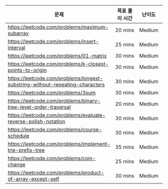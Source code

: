 | 문제                                                                         | 목표 풀이 시간 | 난이도 | 상태     | 풀이                                                               |
| ---------------------------------------------------------------------------- | -------------- | ------ | -------- | ------------------------------------------------------------------ |
| https://leetcode.com/problems/maximum-subarray                               | 20 mins        | Medium | `REPEAT` | [Link](./230717_Maximum-Subarray.js)                               |
| https://leetcode.com/problems/insert-interval                                | 25 mins        | Medium |          |                                                                    |
| https://leetcode.com/problems/01-matrix                                      | 30 mins        | Medium | `REPEAT` | [Link](./230717_01-Matrix.js)                                      |
| https://leetcode.com/problems/k-closest-points-to-origin                     | 30 mins        | Medium |          |
| https://leetcode.com/problems/longest-substring-without-repeating-characters | 30 mins        | Medium | `SOLVE`  | [Link](./230717_Longest-Substring-Without-Repeating-Characters.js) |
| https://leetcode.com/problems/3sum                                           | 30 mins        | Medium | `REPEAT` | [Link](./230717_3Sum.js)                                           |
| https://leetcode.com/problems/binary-tree-level-order-traversal              | 20 mins        | Medium |          |
| https://leetcode.com/problems/evaluate-reverse-polish-notation               | 30 mins        | Medium |          |
| https://leetcode.com/problems/course-schedule                                | 30 mins        | Medium |          |
| https://leetcode.com/problems/implement-trie-prefix-tree                     | 35 mins        | Medium |          |
| https://leetcode.com/problems/coin-change                                    | 25 mins        | Medium | `REPEAT` | [Link](./230718_Coin-Change.js)                                    |
| https://leetcode.com/problems/product-of-array-except-self                   | 30 mins        | Medium | `REPEAT` | [Link](./230718_Product-of-Array-Except-Self.js)                   |

